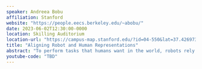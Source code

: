 ```yaml
---
speaker: Andreea Bobu
affiliation: Stanford
website: "https://people.eecs.berkeley.edu/~abobu/"
date: 2023-06-02T12:30:00-0000
location: Skilling Auditorium
location-url: "https://campus-map.stanford.edu/?id=04-550&lat=37.42697371527761&lng=-122.17280664808126&zoom=18&srch=undefined"
title: "Aligning Robot and Human Representations"
abstract: "To perform tasks that humans want in the world, robots rely on a representation of salient task features; for example, to hand me a cup of coffee, the robot considers features like efficiency and cup orientation in its behavior. Prior methods try to learn both a representation and a downstream task jointly from data sets of human behavior, but this unfortunately picks up on spurious correlations and results in behaviors that do not generalize. In my view, what’s holding us back from successful human-robot interaction is that human and robot representations are often misaligned: for example, our lab’s assistive robot moved a cup inches away from my face -- which is technically collision-free behavior -- because it lacked an understanding of personal space. Instead of treating people as static data sources, my key insight is that robots must engage with humans in an interactive process for finding a shared representation for more efficient, transparent, and seamless downstream learning. In this talk, I focus on a divide and conquer approach: explicitly focus human input on teaching robots good representations before using them for learning downstream tasks. This means that instead of relying on inputs designed to teach the representation implicitly, we have the opportunity to design human input that is explicitly targeted at teaching the representation and can do so efficiently. I introduce a new type of representation-specific input that lets the human teach new features, I enable robots to reason about the uncertainty in their current representation and automatically detect misalignment, and I propose a novel human behavior model to learn robust behaviors on top of human-aligned representations. By explicitly tackling representation alignment, I believe we can ultimately achieve seamless interaction with humans where each agent truly grasps why the other behaves the way they do."
youtube-code: "TBD"
---
```

